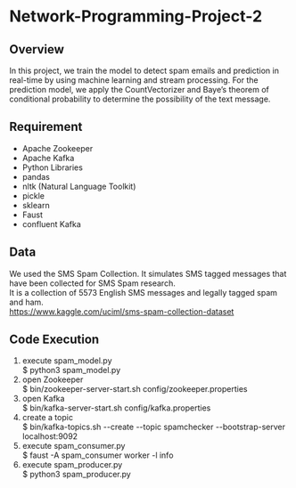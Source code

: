 # Network-Programming-Project-2

## Overview
In this project, we train the model to detect spam emails and prediction in real-time by using machine learning and stream processing. For the prediction model, we apply the CountVectorizer and Baye’s theorem of conditional probability to determine the possibility of the text message.
 
## Requirement
* Apache Zookeeper
* Apache Kafka
* Python Libraries
 * pandas
 * nltk (Natural Language Toolkit)
 * pickle
 * sklearn
 * Faust
 * confluent Kafka

## Data
We used the SMS Spam Collection. It simulates SMS tagged messages that have been collected for SMS Spam research.\
It is a collection of 5573 English SMS messages and legally tagged spam and ham.\
https://www.kaggle.com/uciml/sms-spam-collection-dataset

## Code Execution
1. execute spam_model.py\
      $ python3 spam_model.py
2. open Zookeeper\
      $ bin/zookeeper-server-start.sh config/zookeeper.properties
3. open Kafka\
      $ bin/kafka-server-start.sh config/kafka.properties
4. create a topic\
      $ bin/kafka-topics.sh --create --topic spamchecker --bootstrap-server localhost:9092
5. execute spam_consumer.py\
      $ faust -A spam_consumer worker -l info
6.  execute spam_producer.py\
      $ python3 spam_producer.py
